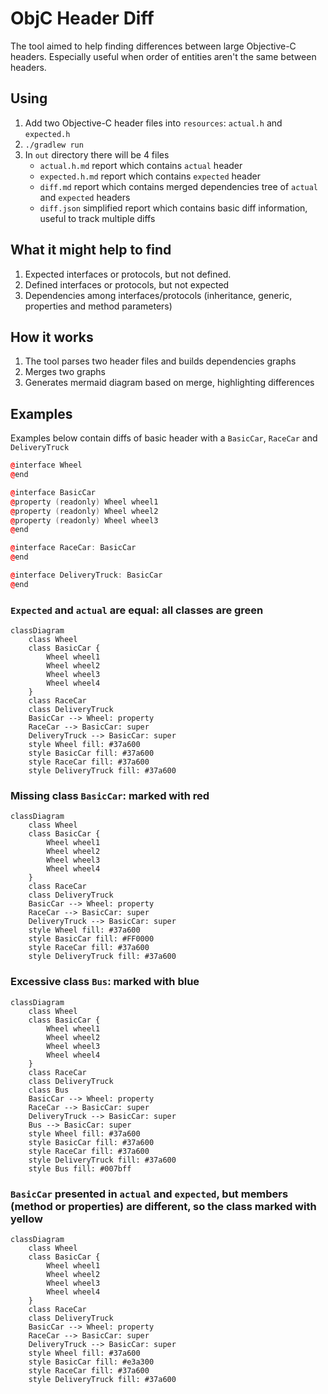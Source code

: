 # ObjC Header Diff

The tool aimed to help finding differences between large Objective-C headers. Especially useful when order of entities
aren't the same between headers.

## Using

1. Add two Objective-C header files into `resources`: `actual.h` and `expected.h`
2. `./gradlew run`
3. In `out` directory there will be 4 files
    - `actual.h.md` report which contains `actual` header
    - `expected.h.md` report which contains `expected` header
    - `diff.md` report which contains merged dependencies tree of `actual` and `expected` headers
    - `diff.json` simplified report which contains basic diff information, useful to track multiple diffs

## What it might help to find

1. Expected interfaces or protocols, but not defined.
2. Defined interfaces or protocols, but not expected
3. Dependencies among interfaces/protocols (inheritance, generic, properties and method parameters)

## How it works

1. The tool parses two header files and builds dependencies graphs
2. Merges two graphs
3. Generates mermaid diagram based on merge, highlighting differences

## Examples

Examples below contain diffs of basic header with a `BasicCar`, `RaceCar` and `DeliveryTruck` 

```C++
@interface Wheel
@end

@interface BasicCar
@property (readonly) Wheel wheel1
@property (readonly) Wheel wheel2
@property (readonly) Wheel wheel3
@end

@interface RaceCar: BasicCar
@end

@interface DeliveryTruck: BasicCar
@end
```

### `Expected` and `actual` are equal: all classes are green

```mermaid
classDiagram
    class Wheel
    class BasicCar {
        Wheel wheel1
        Wheel wheel2
        Wheel wheel3
        Wheel wheel4
    }
    class RaceCar
    class DeliveryTruck
    BasicCar --> Wheel: property
    RaceCar --> BasicCar: super
    DeliveryTruck --> BasicCar: super
    style Wheel fill: #37a600
    style BasicCar fill: #37a600
    style RaceCar fill: #37a600
    style DeliveryTruck fill: #37a600
```

### Missing class `BasicCar`: marked with red

```mermaid
classDiagram
    class Wheel
    class BasicCar {
        Wheel wheel1
        Wheel wheel2
        Wheel wheel3
        Wheel wheel4
    }
    class RaceCar
    class DeliveryTruck
    BasicCar --> Wheel: property
    RaceCar --> BasicCar: super
    DeliveryTruck --> BasicCar: super
    style Wheel fill: #37a600
    style BasicCar fill: #FF0000
    style RaceCar fill: #37a600
    style DeliveryTruck fill: #37a600
```

### Excessive class `Bus`: marked with blue

```mermaid
classDiagram
    class Wheel
    class BasicCar {
        Wheel wheel1
        Wheel wheel2
        Wheel wheel3
        Wheel wheel4
    }
    class RaceCar
    class DeliveryTruck
    class Bus
    BasicCar --> Wheel: property
    RaceCar --> BasicCar: super
    DeliveryTruck --> BasicCar: super
    Bus --> BasicCar: super
    style Wheel fill: #37a600
    style BasicCar fill: #37a600
    style RaceCar fill: #37a600
    style DeliveryTruck fill: #37a600
    style Bus fill: #007bff
```

### `BasicCar` presented in `actual` and `expected`, but members (method or properties) are different, so the class marked with yellow

```mermaid
classDiagram
    class Wheel
    class BasicCar {
        Wheel wheel1
        Wheel wheel2
        Wheel wheel3
        Wheel wheel4
    }
    class RaceCar
    class DeliveryTruck
    BasicCar --> Wheel: property
    RaceCar --> BasicCar: super
    DeliveryTruck --> BasicCar: super
    style Wheel fill: #37a600
    style BasicCar fill: #e3a300
    style RaceCar fill: #37a600
    style DeliveryTruck fill: #37a600
```

